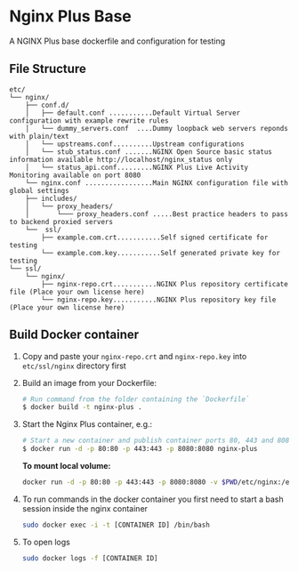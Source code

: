 # Nginx Plus Base

A NGINX Plus base dockerfile and configuration for testing

## File Structure

```
etc/
└── nginx/
    ├── conf.d/
    │   ├── default.conf ...........Default Virtual Server configuration with example rewrite rules
    │   └── dummy_servers.conf  ....Dummy loopback web servers reponds with plain/text
    │   └── upstreams.conf..........Upstream configurations
    │   └── stub_status.conf .......NGINX Open Source basic status information available http://localhost/nginx_status only
    │   └── status_api.conf.........NGINX Plus Live Activity Monitoring available on port 8080
    └── nginx.conf .................Main NGINX configuration file with global settings
    ├── includes/
    │   └── proxy_headers/
    │       └─── proxy_headers.conf .....Best practice headers to pass to backend proxied servers
    └──  ssl/
        ├── example.com.crt...........Self signed certificate for testing
        └── example.com.key...........Self generated private key for testing
└── ssl/
    └── nginx/
        ├── nginx-repo.crt...........NGINX Plus repository certificate file (Place your own license here)
        └── nginx-repo.key...........NGINX Plus repository key file (Place your own license here)
```

## Build Docker container

 1. Copy and paste your `nginx-repo.crt` and `nginx-repo.key` into `etc/ssl/nginx` directory first

 2. Build an image from your Dockerfile:
    ```bash
    # Run command from the folder containing the `Dockerfile`
    $ docker build -t nginx-plus .
    ```
 3. Start the Nginx Plus container, e.g.:
    ```bash
    # Start a new container and publish container ports 80, 443 and 8080 to the host
    $ docker run -d -p 80:80 -p 443:443 -p 8080:8080 nginx-plus
    ```

    **To mount local volume:**

    ```bash
    docker run -d -p 80:80 -p 443:443 -p 8080:8080 -v $PWD/etc/nginx:/etc/nginx nginx-plus
    ```

 4. To run commands in the docker container you first need to start a bash session inside the nginx container
    ```bash
    sudo docker exec -i -t [CONTAINER ID] /bin/bash
    ```
    
 5. To open logs
    ```bash
    sudo docker logs -f [CONTAINER ID]
    ```